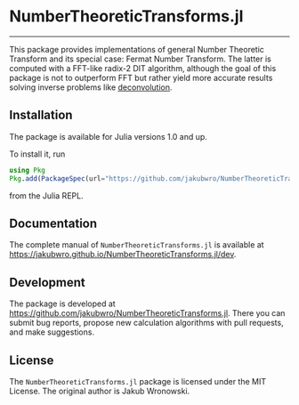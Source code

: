 # NumberTheoreticTransforms.jl

---

This package provides implementations of general Number Theoretic Transform and
its special case: Fermat Number Transform. The
latter is computed with a FFT-like radix-2 DIT algorithm, although the
goal of this package is not to outperform FFT but rather yield more accurate
results solving inverse problems like [deconvolution](https://github.com/JuliaDSP/Deconvolution.jl).

## Installation

The package is available for Julia versions 1.0 and up.

To install it, run
```julia
using Pkg
Pkg.add(PackageSpec(url="https://github.com/jakubwro/NumberTheoreticTransforms.jl"))
```
from the Julia REPL.

## Documentation

The complete manual of `NumberTheoreticTransforms.jl` is available at
https://jakubwro.github.io/NumberTheoreticTransforms.jl/dev.

## Development

The package is developed at https://github.com/jakubwro/NumberTheoreticTransforms.jl.
There you can submit bug reports, propose new calculation algorithms with pull
requests, and make suggestions. 

## License

The `NumberTheoreticTransforms.jl` package is licensed under the MIT License.  The
original author is Jakub Wronowski.
